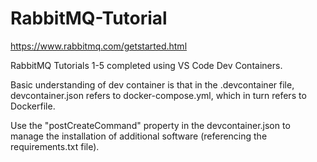 # RabbitMQ-Tutorial

https://www.rabbitmq.com/getstarted.html

RabbitMQ Tutorials 1-5 completed using VS Code Dev Containers.

Basic understanding of dev container is that in the .devcontainer file, devcontainer.json refers to docker-compose.yml, which in turn refers to Dockerfile.

Use the "postCreateCommand" property in the devcontainer.json to manage the installation of additional software (referencing the requirements.txt file).
